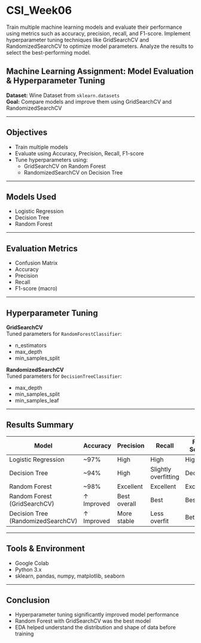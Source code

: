 # CSI_Week06

Train multiple machine learning models and evaluate their performance using metrics such as accuracy, precision, recall, and F1-score. Implement hyperparameter tuning techniques like GridSearchCV and RandomizedSearchCV to optimize model parameters. Analyze the results to select the best-performing model.

## Machine Learning Assignment: Model Evaluation & Hyperparameter Tuning  
**Dataset:** Wine Dataset from `sklearn.datasets`  
**Goal:** Compare models and improve them using GridSearchCV and RandomizedSearchCV

---

## Objectives
- Train multiple models  
- Evaluate using Accuracy, Precision, Recall, F1-score  
- Tune hyperparameters using:  
  - GridSearchCV on Random Forest  
  - RandomizedSearchCV on Decision Tree  

---

## Models Used
- Logistic Regression  
- Decision Tree  
- Random Forest  

---

## Evaluation Metrics
- Confusion Matrix  
- Accuracy  
- Precision  
- Recall  
- F1-score (macro)  

---

## Hyperparameter Tuning

**GridSearchCV**  
Tuned parameters for `RandomForestClassifier`:  
- n_estimators  
- max_depth  
- min_samples_split  

**RandomizedSearchCV**  
Tuned parameters for `DecisionTreeClassifier`:  
- max_depth  
- min_samples_split  
- min_samples_leaf  

---

## Results Summary

| Model                             | Accuracy | Precision       | Recall              | F1-Score |
|----------------------------------|----------|------------------|----------------------|----------|
| Logistic Regression              | ~97%     | High             | High                 | High     |
| Decision Tree                    | ~94%     | High             | Slightly overfitting | Decent   |
| Random Forest                    | ~98%     | Excellent        | Excellent            | Excellent|
| Random Forest (GridSearchCV)     | ↑ Improved | Best overall   | Best                 | Best     |
| Decision Tree (RandomizedSearchCV) | ↑ Improved | More stable  | Less overfit         | Better   |

---

## Tools & Environment
- Google Colab  
- Python 3.x  
- sklearn, pandas, numpy, matplotlib, seaborn  

---

## Conclusion
- Hyperparameter tuning significantly improved model performance  
- Random Forest with GridSearchCV was the best model  
- EDA helped understand the distribution and shape of data before training  

